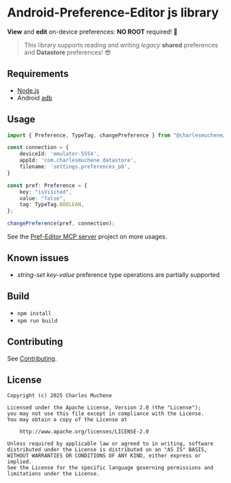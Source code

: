 # Android-Preference-Editor js library

**View** and **edit** on-device preferences: **NO ROOT** required! 🥳

> This library supports reading and writing _legacy_ **shared** preferences and **Datastore** preferences! 😎

## Requirements

- [Node.js](https://nodejs.org)
- Android [adb](https://developer.android.com/tools/adb)

## Usage

```ts
import { Preference, TypeTag, changePreference } from "@charlesmuchene/pref-editor";

const connection = {
    deviceId: 'emulator-5554',
    appId: 'com.charlesmuchene.datastore',
    filename: 'settings.preferences_pb',
}

const pref: Preference = {
    key: "isVisited",
    value: "false",
    tag: TypeTag.BOOLEAN,
};

changePreference(pref, connection);
```

See the [Pref-Editor MCP server](https://github.com/charlesmuchene/pref-editor-mcp-server) project on more usages.

## Known issues

- _string-set key-value_ preference type operations are partially supported

## Build

- `npm install`
- `npm run build`

## Contributing

See [Contributing](./CONTRIBUTING.md).

## License

    Copyright (c) 2025 Charles Muchene

    Licensed under the Apache License, Version 2.0 (the "License");
    you may not use this file except in compliance with the License.
    You may obtain a copy of the License at

        http://www.apache.org/licenses/LICENSE-2.0

    Unless required by applicable law or agreed to in writing, software
    distributed under the License is distributed on an "AS IS" BASIS,
    WITHOUT WARRANTIES OR CONDITIONS OF ANY KIND, either express or implied.
    See the License for the specific language governing permissions and
    limitations under the License.
